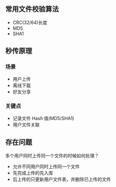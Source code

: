 ## 常用文件校验算法

- CRC(32/64)长度
- MD5
- SHA1

## 秒传原理

### 场景

- 用户上传
- 离线下载
- 好友分享

### 关键点

- 记录文件 Hash 值(MD5/SHA1)
- 用户文件关联

## 存在问题

多个用户同时上传同一个文件的时候如何处理？

- 允许不同用户同时上传同一个文件
- 先完成上传的先入库
- 后上传的只更新用户文件表，并删除已上传的文件
